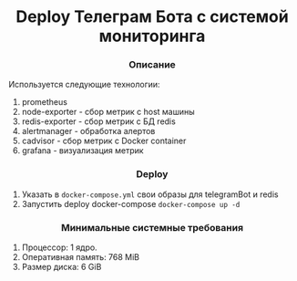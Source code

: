 <h1 align="center">Deploy Телеграм Бота с системой мониторинга</h1>
<h3 align="center">Описание</h3>

Используется следующие технологии:
1. prometheus
2. node-exporter - сбор метрик с host машины
3. redis-exporter - сбор метрик с БД redis
4. alertmanager - обработка алертов
5. cadvisor - сбор метрик с Docker container
6. grafana - визуализация метрик

<h3 align="center">Deploy</h3>

1. Указать в `docker-compose.yml` свои образы для telegramBot и redis
2. Запустить deploy docker-compose `docker-compose up -d`

<h3 align="center">Минимальные системные требования</h3>

1. Процессор: 1 ядро.
2. Оперативная память: 768 MiB
3. Размер диска: 6 GiB
